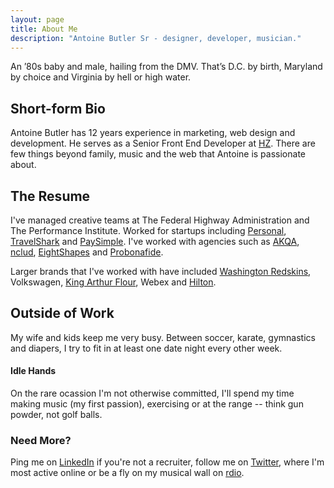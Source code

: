 ```yaml
---
layout: page
title: About Me
description: "Antoine Butler Sr - designer, developer, musician."
---
```


An ’80s baby and male, hailing from the DMV. That’s D.C. by birth, Maryland by choice and Virginia by hell or high water.

## Short-form Bio

Antoine Butler has 12 years experience in marketing, web design and development. He serves as a Senior Front End Developer at [HZ](http://hzdg.com). There are few things beyond family, music and the web that Antoine is passionate about.

## The Resume

I've managed creative teams at The Federal Highway Administration and The Performance Institute. Worked for startups including [Personal](http://personal.com), [TravelShark](http://travelshark.com) and [PaySimple](http://paysimple.com). I've worked with agencies such as [AKQA](http://akqa.com), [nclud](http://nclud.com), [EightShapes](http://eightshapes.com) and [Probonafide](http://probonafide.com).

Larger brands that I've worked with have included [Washington Redskins](http://www.hzdg.com/work/redskins/), Volkswagen, [King Arthur Flour](http://www.hzdg.com/work/king-arthur), Webex and [Hilton](http://hzdg.tumblr.com/post/63650525553/hilton-hotels-resorts-hilton-hotels-resorts).

## Outside of Work

My wife and kids keep me very busy. Between soccer, karate, gymnastics and diapers, I try to fit in at least one date night every other week.

#### Idle Hands

On the rare ocassion I'm not otherwise committed, I'll spend my time making music (my first passion), exercising or at the range -- think gun powder, not golf balls.

### Need More?

Ping me on [LinkedIn](http://www.linkedin.com/in/aebsr) if you're not a recruiter, follow me on [Twitter](http://twitter.com/aebsr), where I'm most active online or be a fly on my musical wall on [rdio](http://www.rdio.com/people/aebsr/).
